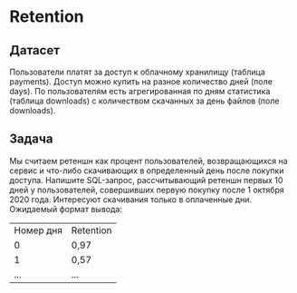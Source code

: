# Retention

## Датасет
Пользователи платят за доступ к облачному хранилищу (таблица payments). Доступ можно купить на
разное количество дней (поле days). По пользователям есть агрегированная по дням статистика
(таблица downloads) c количеством скачанных за день файлов (поле downloads).

## Задача
Мы считаем ретеншн как процент пользователей, возвращающихся на сервис и что-либо
скачивающих в определенный день после покупки доступа. Напишите SQL-запрос, рассчитывающий
ретеншн первых 10 дней у пользователей, совершивших первую покупку после 1 октября 2020 года.
Интересуют скачивания только в оплаченные дни. Ожидаемый формат вывода:
<table>
   <tr>
      <td>Номер дня</td>
      <td>Retention</td>
   </tr>
  <tr>
      <td>0</td>
      <td>0,97</td>
   </tr>
  <tr>
      <td>1</td>
      <td>0,57</td>
   </tr>
  <tr>
      <td>...</td>
      <td>...</td>
   </tr>
</table>
